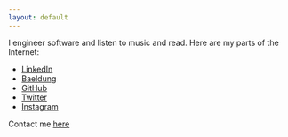 ```yaml
---
layout: default
---
```


I engineer software and listen to music and read. Here are my parts of the Internet:
* [LinkedIn](https://www.linkedin.com/in/alex-p-tighe)
* [Baeldung](https://www.baeldung.com/author/alextighe)
* [GitHub](https://github.com/atighe)
* [Twitter](https://twitter.com/ohyoucare)
* [Instagram](https://www.instagram.com/ohyoucare/)

Contact me [here](mailto:alextighe@icloud.com?subject=Hello)
